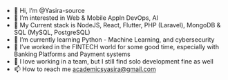 - 👋 Hi, I’m @Yasira-source
- 👀 I’m interested in Web & Mobile Appln DevOps, AI
- 🌱 My Current stack is NodeJS, React, Flutter, PHP (Laravel), MongoDB & SQL (MySQL, PostgreSQL)
- 🌱 I’m currently learning Python - Machine Learning, and cybersecurity
- 🌱 I’ve worked in the FINTECH world for some good time, especially with Banking Platforms and Payment systems
- 💞️ I love working in a team, but I still find solo development fine as well
- 📫 How to reach me academicsyasira@gmail.com

<!---
Yasira-source/Yasira-source is a ✨ special ✨ repository because its `README.md` (this file) appears on your GitHub profile.
You can click the Preview link to take a look at your changes.
--->
